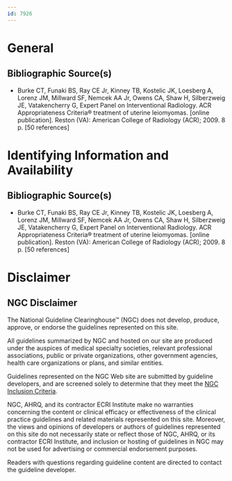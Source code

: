 ```yaml
---
id: 7926
---
```


# General

## Bibliographic Source(s)

- Burke CT, Funaki BS, Ray CE Jr, Kinney TB, Kostelic JK, Loesberg A, Lorenz JM, Millward SF, Nemcek AA Jr, Owens CA, Shaw H, Silberzweig JE, Vatakencherry G, Expert Panel on Interventional Radiology. ACR Appropriateness Criteria® treatment of uterine leiomyomas. [online publication]. Reston (VA): American College of Radiology (ACR); 2009. 8 p. [50 references]

# Identifying Information and Availability

## Bibliographic Source(s)

- Burke CT, Funaki BS, Ray CE Jr, Kinney TB, Kostelic JK, Loesberg A, Lorenz JM, Millward SF, Nemcek AA Jr, Owens CA, Shaw H, Silberzweig JE, Vatakencherry G, Expert Panel on Interventional Radiology. ACR Appropriateness Criteria® treatment of uterine leiomyomas. [online publication]. Reston (VA): American College of Radiology (ACR); 2009. 8 p. [50 references]

# Disclaimer

## NGC Disclaimer

The National Guideline Clearinghouse™ (NGC) does not develop, produce, approve, or endorse the guidelines represented on this site.

All guidelines summarized by NGC and hosted on our site are produced under the auspices of medical specialty societies, relevant professional associations, public or private organizations, other government agencies, health care organizations or plans, and similar entities.

Guidelines represented on the NGC Web site are submitted by guideline developers, and are screened solely to determine that they meet the [NGC Inclusion Criteria](/help-and-about/summaries/inclusion-criteria).

NGC, AHRQ, and its contractor ECRI Institute make no warranties concerning the content or clinical efficacy or effectiveness of the clinical practice guidelines and related materials represented on this site. Moreover, the views and opinions of developers or authors of guidelines represented on this site do not necessarily state or reflect those of NGC, AHRQ, or its contractor ECRI Institute, and inclusion or hosting of guidelines in NGC may not be used for advertising or commercial endorsement purposes.

Readers with questions regarding guideline content are directed to contact the guideline developer.

